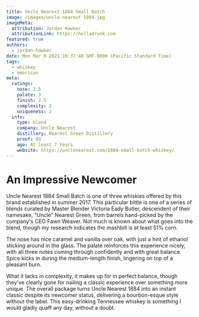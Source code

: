```yaml
---
title: Uncle Nearest 1884 Small Batch
image: /images/uncle-nearest-1884.jpg
imageMeta:
  attribution: Jordan Hawker
  attributionLink: https://helladrunk.com
featured: true
authors:
  - jordan-hawker
date: Mon Mar 8 2021 19:37:48 GMT-0800 (Pacific Standard Time)
tags:
  - whiskey
  - american
meta:
  ratings:
    nose: 2.5
    palate: 3 
    finish: 2.5
    complexity: 2
    uniqueness: 2
  info:
    type: blend
    company: Uncle Nearest
    distillery: Nearest Green Distillery
    proof: 93
    age: At least 7 Years
    website: https://unclenearest.com/1884-small-batch-whiskey/
---
```


# An Impressive Newcomer

Uncle Nearest 1884 Small Batch is one of three whiskies offered by this brand established in summer 2017. 
This particular bittle is one of a series of blends curated by Master Blender Victoria Eady Butler,
descendent of their namesake, "Uncle" Nearest Green, from barrels hand-picked by the company's CEO Fawn 
Weaver. Not much is known about what goes into the blend, though my research indicates the mashbill is at least 51% corn.

The nose has nice caramel and vanilla over oak, with just a hint of ethanol sticking around in the glass. 
The palate reinforces this experience nicely, with all three notes coming through confidently and with 
great balance. Spice kicks in during the medium-length finish, lingering on top of a pleasant burn.

What it lacks in complexity, it makes up for in perfect balance, though they've clearly gone for nailing 
a classic experience over something more unique. The overall package turns Uncle Nearest 1884 into an 
instant classic despite its newcomer status, delivering a bourbon-esque style without the label. This 
easy-drinking Tennessee whiskey is something I would gladly quaff any day, without a doubt.